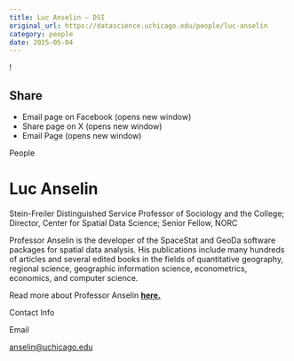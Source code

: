 ```yaml
---
title: Luc Anselin – DSI
original_url: https://datascience.uchicago.edu/people/luc-anselin
category: people
date: 2025-05-04
---
```


<!-- Table-like structure detected -->

!

## Share

* Email page on Facebook (opens new window)
* Share page on X (opens new window)
* Email Page (opens new window)

<!-- Table-like structure detected -->

People

# Luc Anselin

Stein-Freiler Distinguished Service Professor of Sociology and the College; Director, Center for Spatial Data Science; Senior Fellow, NORC

Professor Anselin is the developer of the SpaceStat and GeoDa software packages for spatial data analysis. His publications include many hundreds of articles and several edited books in the fields of quantitative geography, regional science, geographic information science, econometrics, economics, and computer science.

Read more about Professor Anselin [**here.**](https://sociology.uchicago.edu/directory/luc-anselin)

Contact Info

Email

[anselin@uchicago.edu](mailto:anselin@uchicago.edu)